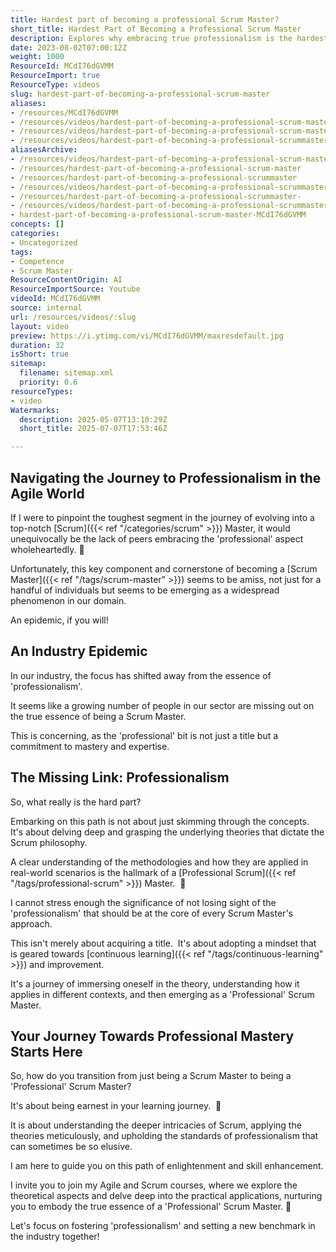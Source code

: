 ```yaml
---
title: Hardest part of becoming a professional Scrum Master?
short_title: Hardest Part of Becoming a Professional Scrum Master
description: Explores why embracing true professionalism is the hardest part of becoming a Scrum Master, highlighting the importance of deep understanding, mastery, and continuous learning.
date: 2023-08-02T07:00:12Z
weight: 1000
ResourceId: MCdI76dGVMM
ResourceImport: true
ResourceType: videos
slug: hardest-part-of-becoming-a-professional-scrum-master
aliases:
- /resources/MCdI76dGVMM
- /resources/videos/hardest-part-of-becoming-a-professional-scrum-master-MCdI76dGVMM
- /resources/videos/hardest-part-of-becoming-a-professional-scrum-master
- /resources/videos/hardest-part-of-becoming-a-professional-scrummaster
aliasesArchive:
- /resources/videos/hardest-part-of-becoming-a-professional-scrum-master
- /resources/hardest-part-of-becoming-a-professional-scrum-master
- /resources/hardest-part-of-becoming-a-professional-scrummaster
- /resources/videos/hardest-part-of-becoming-a-professional-scrummaster-
- /resources/hardest-part-of-becoming-a-professional-scrummaster-
- /resources/videos/hardest-part-of-becoming-a-professional-scrummaster
- hardest-part-of-becoming-a-professional-scrum-master-MCdI76dGVMM
concepts: []
categories:
- Uncategorized
tags:
- Competence
- Scrum Master
ResourceContentOrigin: AI
ResourceImportSource: Youtube
videoId: MCdI76dGVMM
source: internal
url: /resources/videos/:slug
layout: video
preview: https://i.ytimg.com/vi/MCdI76dGVMM/maxresdefault.jpg
duration: 32
isShort: true
sitemap:
  filename: sitemap.xml
  priority: 0.6
resourceTypes:
- video
Watermarks:
  description: 2025-05-07T13:10:29Z
  short_title: 2025-07-07T17:53:46Z

---
```

## Navigating the Journey to Professionalism in the Agile World

If I were to pinpoint the toughest segment in the journey of evolving into a top-notch [Scrum]({{< ref "/categories/scrum" >}}) Master, it would unequivocally be the lack of peers embracing the 'professional' aspect wholeheartedly. 💼

Unfortunately, this key component and cornerstone of becoming a [Scrum Master]({{< ref "/tags/scrum-master" >}}) seems to be amiss, not just for a handful of individuals but seems to be emerging as a widespread phenomenon in our domain.

An epidemic, if you will!

## An Industry Epidemic

In our industry, the focus has shifted away from the essence of 'professionalism'.

It seems like a growing number of people in our sector are missing out on the true essence of being a Scrum Master.

This is concerning, as the 'professional' bit is not just a title but a commitment to mastery and expertise.

## The Missing Link: Professionalism

So, what really is the hard part?

Embarking on this path is not about just skimming through the concepts.  It's about delving deep and grasping the underlying theories that dictate the Scrum philosophy.

A clear understanding of the methodologies and how they are applied in real-world scenarios is the hallmark of a [Professional Scrum]({{< ref "/tags/professional-scrum" >}}) Master.  🌟

I cannot stress enough the significance of not losing sight of the 'professionalism' that should be at the core of every Scrum Master's approach.

This isn't merely about acquiring a title.  It's about adopting a mindset that is geared towards [continuous learning]({{< ref "/tags/continuous-learning" >}}) and improvement.

It's a journey of immersing oneself in the theory, understanding how it applies in different contexts, and then emerging as a 'Professional' Scrum Master.

## Your Journey Towards Professional Mastery Starts Here

So, how do you transition from just being a Scrum Master to being a 'Professional' Scrum Master?

It's about being earnest in your learning journey.  💪

It is about understanding the deeper intricacies of Scrum, applying the theories meticulously, and upholding the standards of professionalism that can sometimes be so elusive.

I am here to guide you on this path of enlightenment and skill enhancement.

I invite you to join my Agile and Scrum courses, where we explore the theoretical aspects and delve deep into the practical applications, nurturing you to embody the true essence of a 'Professional' Scrum Master. 🚀

Let's focus on fostering 'professionalism' and setting a new benchmark in the industry together!
